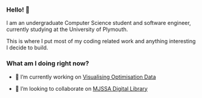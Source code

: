 ### Hello! 👋

I am an undergraduate Computer Science student and software engineer, currently studying at the University of Plymouth.

This is where I put most of my coding related work and anything interesting I decide to build.

### What am I doing right now?

- 🔭 I’m currently working on [Visualising Optimisation Data](https://github.com/GoelBiju/Visualising-Optimisation-Data)

- 👯 I’m looking to collaborate on [MJSSA Digital Library](https://github.com/MJSSA/digital-library-mobile)

<!--
**GoelBiju/goelbiju** is a ✨ _special_ ✨ repository because its `README.md` (this file) appears on your GitHub profile.

Here are some ideas to get you started:

- 🔭 I’m currently working on ...
- 🌱 I’m currently learning ...
- 👯 I’m looking to collaborate on ...
- 🤔 I’m looking for help with ...
- 💬 Ask me about ...
- 📫 How to reach me: ...
- 😄 Pronouns: ...
- ⚡ Fun fact: ...
-->
